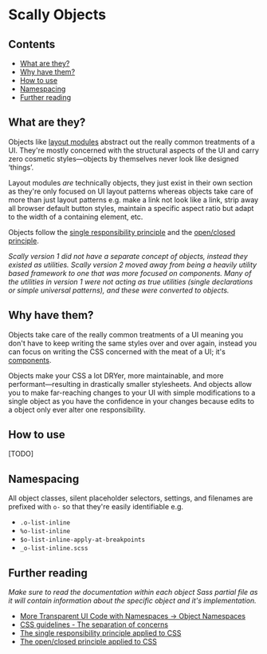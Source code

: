 # Scally Objects




## Contents

- [What are they?](#what-are-they)
- [Why have them?](#why-have-them)
- [How to use](#how-to-use)
- [Namespacing](#namespacing)
- [Further reading](#further-reading)




## What are they?

Objects like [layout modules](../layout/) abstract out the really common
treatments of a UI. They're mostly concerned with the structural aspects of the
UI and carry zero cosmetic styles—objects by themselves never look like
designed ‘things’.

Layout modules *are* technically objects, they just exist in their own section
as they're only focused on UI layout patterns whereas objects take care of more
than just layout patterns e.g. make a link not look like a link, strip away
all browser default button styles, maintain a specific aspect ratio but adapt
to the width of a containing element, etc.

Objects follow the [single responsibility principle](http://csswizardry.com/2012/04/the-single-responsibility-principle-applied-to-css/)
and the [open/closed principle](http://csswizardry.com/2012/06/the-open-closed-principle-applied-to-css/).

*Scally version 1 did not have a separate concept of objects, instead they
existed as utilities. Scally version 2 moved away from being a heavily utility
based framework to one that was more focused on components. Many of the
utilities in version 1 were not acting as true utilities (single declarations
or simple universal patterns), and these were converted to objects.*




## Why have them?

Objects take care of the really common treatments of a UI meaning you don't
have to keep writing the same styles over and over again, instead you can focus
on writing the CSS concerned with the meat of a UI; it's [components](../components/).

Objects make your CSS a lot DRYer, more maintainable, and more performant—resulting
in drastically smaller stylesheets. And objects allow you to make
far-reaching changes to your UI with simple modifications to a single object as
you have the confidence in your changes because edits to a object only ever
alter one responsibility.





## How to use

[TODO]




## Namespacing

All object classes, silent placeholder selectors, settings, and filenames
are prefixed with `o-` so that they're easily identifiable e.g.

- `.o-list-inline`
- `%o-list-inline`
- `$o-list-inline-apply-at-breakpoints`
- `_o-list-inline.scss`




## Further reading

*Make sure to read the documentation within each object Sass partial file as
it will contain information about the specific object and it's
implementation.*

- [More Transparent UI Code with Namespaces -> Object Namespaces](http://csswizardry.com/2015/03/more-transparent-ui-code-with-namespaces/#object-namespaces-o-)
- [CSS guidelines - The separation of concerns](http://cssguidelin.es/#the-separation-of-concerns)
- [The single responsibility principle applied to CSS](http://csswizardry.com/2012/04/the-single-responsibility-principle-applied-to-css/)
- [The open/closed principle applied to CSS](http://csswizardry.com/2012/06/the-open-closed-principle-applied-to-css/)

